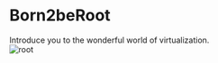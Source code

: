 # Born2beRoot
Introduce you to the wonderful world of virtualization.<br/>
![root](https://user-images.githubusercontent.com/94312066/145565657-1b2ea825-46c6-46f3-b6b5-2a7a187f5396.gif)
